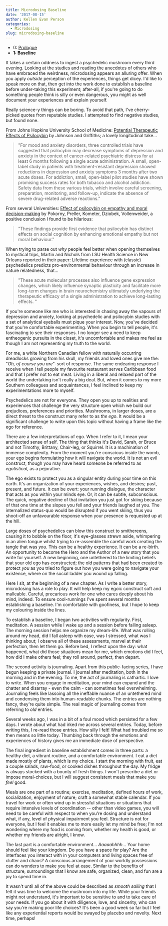 ```yaml
---
title: Microdosing Baseline
date: '2017-08-15'
author: Kellen Evan Person
categories:
  - Microdosing
slug: microdosing-baseline
---
```


* 0: [Prologue](https://goodroot.ca/post/2017/08/12/microdosing-prologue/)
* **1: Baseline**

It takes a certain oddness to ingest a psychedelic mushroom every third evening. Looking at the studies and reading the anecdotes of others who have embraced the weirdness, microdosing appears an alluring offer. When you apply _outside_ perception of the experiences, things get dicey. I'd like to speak more on that, then get into the work done to establish a baseline before under-taking this experiment; after-all, if you're going to do something people think is silly or even dangerous, you might as well document your experiences and explain yourself.

Really science-y things can be boring. To avoid that path, I've cherry-picked quotes from reputable studies. I attempted to find negative studies, but found none. 

From Johns Hopkins University School of Medicine: [Potential Therapeutic Effects of Psilocybin](https://www.ncbi.nlm.nih.gov/pubmed/28585222) by Johnson and Griffiths; a lovely longitudinal take...

> "For mood and anxiety disorders, three controlled trials have suggested that psilocybin may decrease symptoms of depression and anxiety in the context of cancer-related psychiatric distress for at least 6 months following a single acute administration. A small, open-label study in patients with treatment-resistant depression showed reductions in depression and anxiety symptoms 3 months after two acute doses. For addiction, small, open-label pilot studies have shown promising success rates for both tobacco and alcohol addiction. Safety data from these various trials, which involve careful screening, preparation, monitoring, and follow-up, indicate the absence of severe drug-related adverse reactions."

From several Universities: [Effect of psilocybin on empathy and moral decision-making](https://www.ncbi.nlm.nih.gov/pubmed/28637246) by Pokorny,  Preller, Kometer, Dziobek, Vollenweider, a positive conclusion I found to be hilarious: 

> "These findings provide first evidence that psilocybin has distinct effects on social cognition by enhancing emotional empathy but not moral behaviour."

When trying to parse out _why_ people feel better when opening themselves to mystical trips, Martin and Nichols from LSU Health Science in New Orleans reported in their paper: Lifetime experience with (classic) psychedelics predicts pro-environmental behaviour through an increase in nature relatedness, that...

> "These acute molecular processes also influence gene expression changes, which likely influence synaptic plasticity and facilitate more long-term changes in brain neurochemistry ultimately underlying the therapeutic efficacy of a single administration to achieve long-lasting effects. "

If you're someone like me who is interested in chasing away the vapours of depression and anxiety, looking at psychedelic and psilocybin studies with a set of analytical eyeballs must pique your interest. Now, you've decided that you're comfortable experimenting. When you begin to tell people, it's fascinating to see their responses. I no longer see a need to keep entheogenic pursuits in the closet, it's uncomfortable and makes me feel as though I am not representing my truth to the world.

For me, a white Northern Canadian fellow with naturally occurring dreadlocks growing from his skull, my friends and loved ones give me the: "_Oh, of course you are_"-sort of response. The same  endearing response I receive when I tell people my favourite restaurant serves Caribbean food and that I prefer not to eat meat. Living in a liberal and relaxed part of the world the undertaking isn't really a big deal. But, when it comes to my more Southern colleagues and acquaintances, I feel inclined to keep my experimentations more to myself.

Psychedelics are not for everyone. They open you up to realities and experiences that challenge the very structure open which we build our prejudices, preferences and priorities. Mushrooms, in larger doses, are a direct threat to the construct many refer to as _the ego_. It would be a significant challenge to write upon this topic without having a frame like the ego for reference.

There are a few interpretations of ego. When I refer to it, I mean your architected sense of self. The thing that thinks it's David, Sarah, or Bruce and not Timothy, Brittany, Chair-leg, or Squirrel.  It is a machination of immense complexity. From the moment you're conscious inside the womb, your ego begins formulating how it will navigate the world. It is not an evil construct, though you may have heard someone be referred to as _egotistical_, as a pejorative. 

The ego exists to protect you as a singular entity during your time on this earth. It's an organization of your experiences, wishes, and desires; past, present, and future. It can be overt: your running dialogue, the character that acts as you within your minds eye. Or, it can be subtle, subconscious. The quick, negative decline of that invitation you just got for skiing because of that one time at the slopes you fell and your friends laughed at you. The internalized status-quo would be disrupted if you went skiing, thus you shoot-off an unfavourable response when your presence is requested up at the hill.

Large doses of psychedelics can blow this construct to smithereens, causing it to bobble on the floor, it's eye-glasses strewn aside, whimpering   in an alien tongue whilst trying to re-assemble the careful work creating the tangle that was _you_. This can be a healthy experience. It can be a re-birth. An opportunity to become the Hero and the Author of a new story that you write for yourself. A new beginning, one untethered to the limiting beliefs that your old ego has constructed; the old patterns that had been created to protect _you_ as you tried to figure out how you were going to navigate your existence, where on the social ladder you wound up falling.

Here I sit, at the beginning of a new chapter. As I write a better story, microdosing has a role to play. It will help keep my egoic construct soft and malleable. Careful, precarious work for one who cares deeply about his mind, indeed. To ensure cool-runnings I've spent several months establishing a baseline. I'm comfortable with goofiness, but I hope to keep my colouring inside the lines.

To establish a baseline, I began two activities with regularity. First, meditation. A session while I wake up and a session before falling asleep. The morning session helps me organize my dream-life. What was rolling around my head, did I fall asleep with ease, was I stressed, what was I thinking about; I observe all of these assessments, marvel at their perfection, then let them go. Before bed, I reflect upon the day: what happened, what did those situations mean for me, which emotions did I feel, how did I make others feel; they roll around, perfect, then depart.

The second activity is journaling. Apart from this public-facing series, I have begun keeping a private journal. I journal after meditation, both in the morning and in the evening. To me, the act of journaling is cathartic. I love to write. When you engage in meditation, your mind can expand and the chatter and disarray - even the calm - can sometimes feel overwhelming. Journaling feels like lassoing all the ineffable nuance of an untethered mind and condensing them into human-readable chunks. The entries are nothing fancy, they're quite simple. The real magic of journaling comes from referring to _old_ entries. 

Several weeks ago, I was in a bit of a foul mood which persisted for a few days. I wrote about what had irked me across several entries. Today, before writing this, I re-read those entries. How silly I felt! What had troubled me so then means so little today. Thumbing back through the emotions and experiences of history gives me an immediate dose of perspective. 

The final ingredient in baseline establishment comes in three parts: a healthy diet, a vibrant routine, and a comfortable environment. I eat a diet made mostly of plants, which is my choice. I start the morning with fruit, eat a couple salads, raw-food, or cooked dishes throughout the day. My fridge is always stocked with a bounty of fresh things. I won't prescribe a diet or impose moral-choices, but I will suggest consistent meals that make you _feel_ good. 

Meals are one part of a routine; exercise, meditation, defined hours of work, socialization, enjoyment of nature; craft a somewhat stable calendar. If you travel for work or often wind up in stressful situations or situations that require intensive levels of coordination -- other than video games, you will need to be careful with respect to when you're dosing and understand what, if any, level of physical impairment you feel. Structure is not for everyone, but I feel it enables me to more easily let my mind be free; I'm not wondering where my food is coming from, whether my health is good, or whether my friends are alright, I know.

The last part is a comfortable environment... _Aaaaahhhh_... Your home should feel like your kingdom. Do you have a space for play? Are the interfaces you interact with in your computers and living spaces free of clutter and chaos? A conscious arrangement of your worldly possessions can do wonders to make you feel at ease. Similar to the benefits of structure, surroundings that I know are safe, organized, clean, and fun are a joy to spend time in. 

It wasn't until all of the above could be described as _smooth sailing_ that I felt it was time to welcome the mushroom into my life. While your friends might not understand, it's important to be sensitive to and to take care of your needs. If you go about it with diligence, love, and sincerity, who can say you're making poor life choices? It's been a good week so far but I feel like any experiential reports would be swayed by placebo and novelty. Next time, perhaps! 



